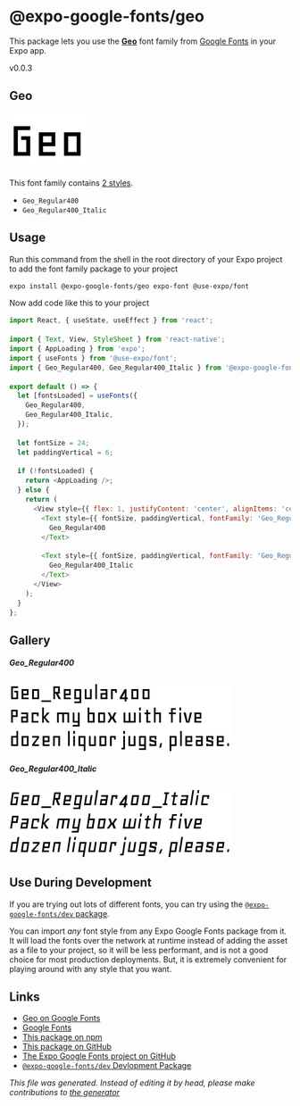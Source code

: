 # @expo-google-fonts/geo

This package lets you use the [**Geo**](https://fonts.google.com/specimen/Geo) font family from [Google Fonts](https://fonts.google.com/) in your Expo app.

v0.0.3

## Geo

![Geo](./font-family.png)

This font family contains [2 styles](#gallery).

- `Geo_Regular400`
- `Geo_Regular400_Italic`

## Usage

Run this command from the shell in the root directory of your Expo project to add the font family package to your project
```sh
expo install @expo-google-fonts/geo expo-font @use-expo/font
```

Now add code like this to your project
```js
import React, { useState, useEffect } from 'react';

import { Text, View, StyleSheet } from 'react-native';
import { AppLoading } from 'expo';
import { useFonts } from '@use-expo/font';
import { Geo_Regular400, Geo_Regular400_Italic } from '@expo-google-fonts/geo';

export default () => {
  let [fontsLoaded] = useFonts({
    Geo_Regular400,
    Geo_Regular400_Italic,
  });

  let fontSize = 24;
  let paddingVertical = 6;

  if (!fontsLoaded) {
    return <AppLoading />;
  } else {
    return (
      <View style={{ flex: 1, justifyContent: 'center', alignItems: 'center' }}>
        <Text style={{ fontSize, paddingVertical, fontFamily: 'Geo_Regular400' }}>
          Geo_Regular400
        </Text>

        <Text style={{ fontSize, paddingVertical, fontFamily: 'Geo_Regular400_Italic' }}>
          Geo_Regular400_Italic
        </Text>
      </View>
    );
  }
};

```

## Gallery

##### Geo_Regular400
![Geo_Regular400](./1eea344681e2eab82088131eca8f88554cd2107b68a5bc70ac8e0eeb7877920e.ttf.png)

##### Geo_Regular400_Italic
![Geo_Regular400_Italic](./6aff203bbf11c87ca0cbd331d3181277be2cc5f373a85fc6a0c898ed393d151b.ttf.png)


## Use During Development

If you are trying out lots of different fonts, you can try using the [`@expo-google-fonts/dev` package](https://www.npmjs.com/package/@expo-google-fonts/dev).

You can import *any* font style from any Expo Google Fonts package from it. It will load the fonts
over the network at runtime instead of adding the asset as a file to your project, so it will be 
less performant, and is not a good choice for most production deployments. But, it is extremely convenient
for playing around with any style that you want.

## Links

- [Geo on Google Fonts](https://fonts.google.com/specimen/Geo)
- [Google Fonts](https://fonts.google.com/)
- [This package on npm](https://www.npmjs.com/package/@expo-google-fonts/geo)
- [This package on GitHub](https://github.com/expo/google-fonts/tree/master/font-packages/geo)
- [The Expo Google Fonts project on GitHub](https://github.com/expo/google-fonts)
- [`@expo-google-fonts/dev` Devlopment Package](https://github.com/expo/google-fonts/tree/master/font-packages/dev)


*This file was generated. Instead of editing it by head, please make contributions to [the generator](https://github.com/expo/google-fonts/tree/master/packages/generator)*
